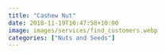 ```yaml
---
title: "Cashew Nut"
date: 2018-11-19T10:47:58+10:00
image: images/services/find_customers.webp
categories: ["Nuts and Seeds"]
---
```

